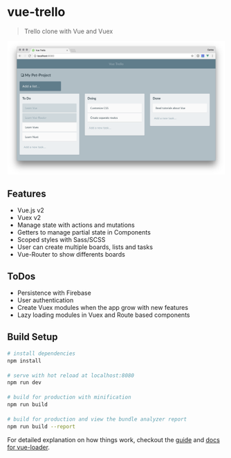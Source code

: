 # vue-trello

> Trello clone with Vue and Vuex

![Trello clone with Vue and Vuex](./screenshot.png)

## Features
* Vue.js v2
* Vuex v2
* Manage state with actions and mutations
* Getters to manage partial state in Components
* Scoped styles with Sass/SCSS
* User can create multiple boards, lists and tasks
* Vue-Router to show differents boards

## ToDos
* Persistence with Firebase
* User authentication
* Create Vuex modules when the app grow with new features
* Lazy loading modules in Vuex and Route based components

## Build Setup

``` bash
# install dependencies
npm install

# serve with hot reload at localhost:8080
npm run dev

# build for production with minification
npm run build

# build for production and view the bundle analyzer report
npm run build --report
```

For detailed explanation on how things work, checkout the [guide](http://vuejs-templates.github.io/webpack/) and [docs for vue-loader](http://vuejs.github.io/vue-loader).
